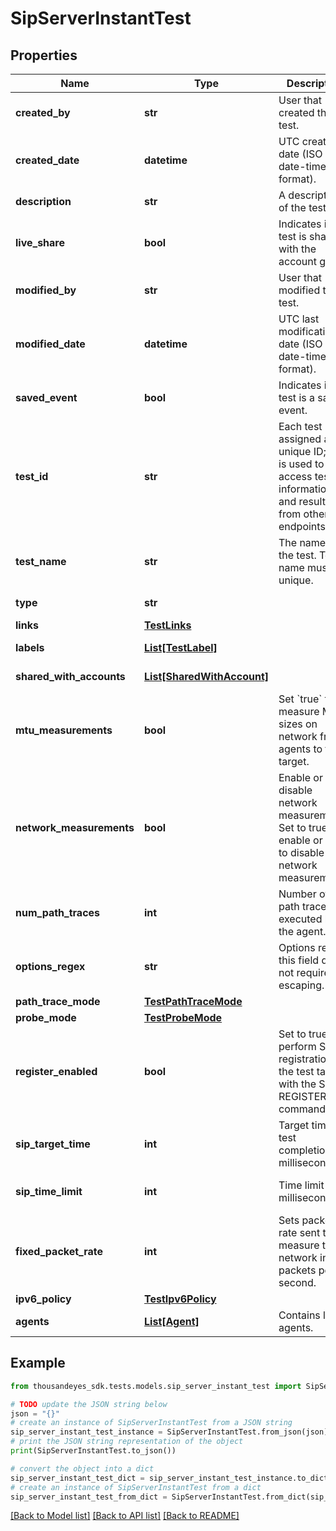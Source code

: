 # SipServerInstantTest


## Properties

Name | Type | Description | Notes
------------ | ------------- | ------------- | -------------
**created_by** | **str** | User that created the test. | [optional] [readonly] 
**created_date** | **datetime** | UTC created date (ISO date-time format). | [optional] [readonly] 
**description** | **str** | A description of the test. | [optional] 
**live_share** | **bool** | Indicates if the test is shared with the account group. | [optional] [readonly] 
**modified_by** | **str** | User that modified the test. | [optional] [readonly] 
**modified_date** | **datetime** | UTC last modification date (ISO date-time format). | [optional] [readonly] 
**saved_event** | **bool** | Indicates if the test is a saved event. | [optional] [readonly] 
**test_id** | **str** | Each test is assigned an unique ID; this is used to access test information and results from other endpoints. | [optional] [readonly] 
**test_name** | **str** | The name of the test. Test name must be unique. | [optional] 
**type** | **str** |  | [optional] [readonly] 
**links** | [**TestLinks**](TestLinks.md) |  | [optional] 
**labels** | [**List[TestLabel]**](TestLabel.md) |  | [optional] [readonly] 
**shared_with_accounts** | [**List[SharedWithAccount]**](SharedWithAccount.md) |  | [optional] [readonly] 
**mtu_measurements** | **bool** | Set &#x60;true&#x60; to measure MTU sizes on network from agents to the target. | [optional] 
**network_measurements** | **bool** | Enable or disable network measurements. Set to true to enable or false to disable network measurements. | [optional] [default to True]
**num_path_traces** | **int** | Number of path traces executed by the agent. | [optional] [default to 3]
**options_regex** | **str** | Options regex, this field does not require escaping. | [optional] 
**path_trace_mode** | [**TestPathTraceMode**](TestPathTraceMode.md) |  | [optional] 
**probe_mode** | [**TestProbeMode**](TestProbeMode.md) |  | [optional] 
**register_enabled** | **bool** | Set to true to perform SIP registration on the test target with the SIP REGISTER command. | [optional] [default to False]
**sip_target_time** | **int** | Target time for test completion in milliseconds. | [optional] 
**sip_time_limit** | **int** | Time limit in milliseconds. | [optional] [default to 5]
**fixed_packet_rate** | **int** | Sets packets rate sent to measure the network in packets per second. | [optional] 
**ipv6_policy** | [**TestIpv6Policy**](TestIpv6Policy.md) |  | [optional] 
**agents** | [**List[Agent]**](Agent.md) | Contains list of agents. | [optional] [readonly] 

## Example

```python
from thousandeyes_sdk.tests.models.sip_server_instant_test import SipServerInstantTest

# TODO update the JSON string below
json = "{}"
# create an instance of SipServerInstantTest from a JSON string
sip_server_instant_test_instance = SipServerInstantTest.from_json(json)
# print the JSON string representation of the object
print(SipServerInstantTest.to_json())

# convert the object into a dict
sip_server_instant_test_dict = sip_server_instant_test_instance.to_dict()
# create an instance of SipServerInstantTest from a dict
sip_server_instant_test_from_dict = SipServerInstantTest.from_dict(sip_server_instant_test_dict)
```
[[Back to Model list]](../README.md#documentation-for-models) [[Back to API list]](../README.md#documentation-for-api-endpoints) [[Back to README]](../README.md)


